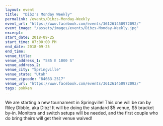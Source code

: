 ```yaml
---
layout: event
title:  "Dibz's Monday Weekly"
permalink: /events/Dibzs-Monday-Weekly
event_url: "https://www.facebook.com/events/361261450972092/"
event_image: "/assets/images/events/Dibzs-Monday-Weekly.jpg"
excerpt: 
start_date: 2018-09-25
start_time: 07:00:00 PM
end_date: 2018-09-25
end_time: 
venue_title:
venue_address_1: "585 E 1000 S"
venue_address_2: 
venue_city: "Springville"
venue_state: "Utah"
venue_zipcode: "84663-2517"
venue_url: "https://www.facebook.com/events/361261450972092/"
tags: pokken
---
```


We are starting a new tournament in Springville! This one will be ran by Riley Dibble, aka Dibz! It will be doing the standard $5 venue, $5 bracket by-in. Monitors and switch setups will be needed, and the first couple who do bring theirs will get their venue waived!